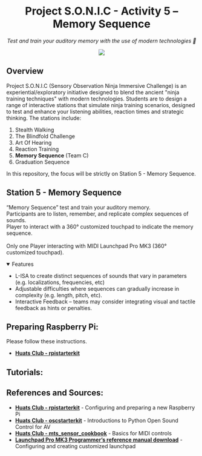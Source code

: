<h1 align="center">
  Project S.O.N.I.C - Activity 5 – Memory Sequence
</h1>

<p align="center">
  <i align="center">Test and train your auditory memory with the use of modern technologies 🥷</i>
</p>

<p align="center">
  <a href="https://github.com/uselesskcid/EGL314-Project-S.O.N.I.C-Team-C/commits/main/"><img src="https://img.shields.io/github/last-commit/uselesskcid/EGL314-Project-S.O.N.I.C-Team-C.svg?style=for-the-badge"/></a>
</p>

## Overview
Project S.O.N.I.C (Sensory Observation Ninja Immersive Challenge) is an experiential/exploratory initiative designed to blend the ancient "ninja training techniques" with modern technologies. Students are to design a range of interactive stations that simulate ninja training scenarios, designed to test and enhance your listening abilities, reaction times and strategic thinking. The stations include:
1. Stealth Walking
2. The Blindfold Challenge
3. Art Of Hearing
4. Reaction Training
5. **Memory Sequence** (Team C)
6. Graduation Sequence
<p>
  In this repository, the focus will be strictly on Station 5 - Memory Sequence.
</p>

## Station 5 - Memory Sequence
“Memory Sequence” test and train your auditory memory.<br>
Participants are to listen, remember, and replicate complex sequences of sounds.<br>
Player to interact with a 360° customized touchpad to indicate the memory sequence.<br>
<br>
Only one Player interacting with MIDI Launchpad Pro MK3 (360° customized touchpad). <br>


<details open>
<summary>
  Features
</summary>
<ul>
  <li>L-ISA to create distinct sequences of sounds that vary in parameters (e.g. localizations, frequencies, etc) </li>
  <li>Adjustable difficulties where sequences can gradually increase in complexity (e.g. length, pitch, etc). </li>
  <li> Interactive Feedback – teams may consider integrating visual and tactile feedback as hints or penalties. </li>
</ul>
</details>

## Preparing Raspberry Pi:
Please follow these instructions.
- **[Huats Club - rpistarterkit](https://github.com/huats-club/rpistarterkit)**

## Tutorials:




## References and Sources:
- **[Huats Club - rpistarterkit](https://github.com/huats-club/rpistarterkit)** - Configuring and preparing a new Raspberry Pi
- **[Huats Club - oscstarterkit](https://github.com/huats-club/oscstarterkit)** - Introductions to Python Open Sound Control for AV
- **[Huats Club - mts_sensor_cookbook](https://github.com/huats-club/mts_sensor_cookbook)** - Basics for MIDI controls
- **[Launchpad Pro MK3 Programmer’s reference manual download](https://downloads.novationmusic.com/novation/launchpad-mk3/launchpad-pro-mk3-0)** - Configuring and creating customized launchpad